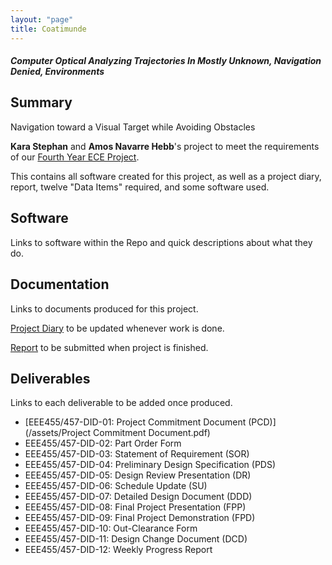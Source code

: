 ```yaml
---
layout: "page"
title: Coatimunde
---
```


##### Computer Optical Analyzing Trajectories In Mostly Unknown, Navigation Denied, Environments

## Summary
Navigation toward a Visual Target while Avoiding Obstacles

**Kara Stephan** and **Amos Navarre Hebb**'s project to meet the requirements of our [Fourth Year ECE Project](http://projects.segfaults.net).

This contains all software created for this project, as well as a project diary, report, twelve "Data Items" required, and some software used.

## Software

Links to software within the Repo and quick descriptions about what they do.

## Documentation

Links to documents produced for this project.

[Project Diary](https://github.com/navh/coatimunde/blob/master/DIARY.md) to be updated whenever work is done.

[Report]() to be submitted when project is finished.

## Deliverables

Links to each deliverable to be added once produced.

* [EEE455/457-DID-01: Project Commitment Document (PCD)](/assets/Project Commitment Document.pdf)
* EEE455/457-DID-02: Part Order Form
* EEE455/457-DID-03: Statement of Requirement (SOR)
* EEE455/457-DID-04: Preliminary Design Specification (PDS)
* EEE455/457-DID-05: Design Review Presentation (DR)
* EEE455/457-DID-06: Schedule Update (SU)
* EEE455/457-DID-07: Detailed Design Document (DDD)
* EEE455/457-DID-08: Final Project Presentation (FPP)
* EEE455/457-DID-09: Final Project Demonstration (FPD)
* EEE455/457-DID-10: Out-Clearance Form
* EEE455/457-DID-11: Design Change Document (DCD)
* EEE455/457-DID-12: Weekly Progress Report

